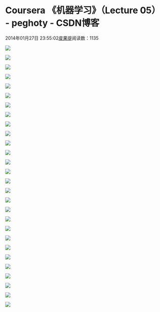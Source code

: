 
# Coursera 《机器学习》（Lecture 05） - peghoty - CSDN博客


2014年01月27日 23:55:02[皮果提](https://me.csdn.net/peghoty)阅读数：1135


![](https://img-blog.csdn.net/20140127234839703)

![](https://img-blog.csdn.net/20140127234918921)

![](https://img-blog.csdn.net/20140127234925015)

![](https://img-blog.csdn.net/20140127234930812)

![](https://img-blog.csdn.net/20140127234940203)

![](https://img-blog.csdn.net/20140127234947046)

![](https://img-blog.csdn.net/20140127234953109)

![](https://img-blog.csdn.net/20140127234959218)

![](https://img-blog.csdn.net/20140127235005109)

![](https://img-blog.csdn.net/20140127235012312)

![](https://img-blog.csdn.net/20140127235019640)

![](https://img-blog.csdn.net/20140127235132734)

![](https://img-blog.csdn.net/20140127235140609)

![](https://img-blog.csdn.net/20140127235149328)

![](https://img-blog.csdn.net/20140127235156281)

![](https://img-blog.csdn.net/20140127235201640)

![](https://img-blog.csdn.net/20140127235210734)

![](https://img-blog.csdn.net/20140127235220093)

![](https://img-blog.csdn.net/20140127235233781)

![](https://img-blog.csdn.net/20140127235241421)

![](https://img-blog.csdn.net/20140127235248031)

![](https://img-blog.csdn.net/20140127235354937)

![](https://img-blog.csdn.net/20140127235400828)

![](https://img-blog.csdn.net/20140127235407562)

![](https://img-blog.csdn.net/20140127235413296)

![](https://img-blog.csdn.net/20140127235421781)

![](https://img-blog.csdn.net/20140127235428093)

![](https://img-blog.csdn.net/20140127235435578)





